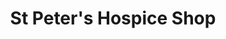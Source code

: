 ---
title: "St Peter's Hospice Shop"
url: /bristol/st-peters-hospice-shop-high-street/
shop: charity
---
